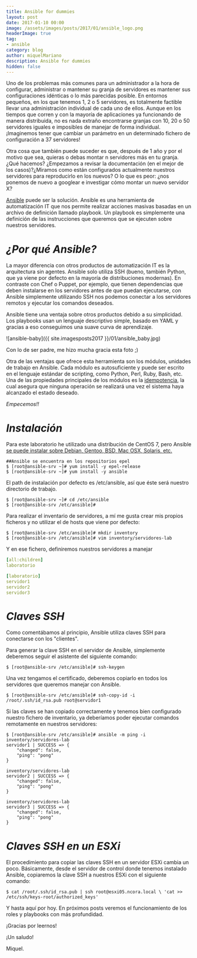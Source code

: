 ```yaml
---
title: Ansible for dummies
layout: post
date: 2017-01-10 00:00
image: /assets/images/posts/2017/01/ansible_logo.png
headerImage: true
tag:
- ansible
category: blog
author: miquelMariano
description: Ansible for dummies
hidden: false
---
```


Uno de los problemas más comunes para un administrador a la hora de configurar, administrar o mantener su granja de servidores es mantener sus configuraciones idénticas o lo más parecidas posible. En entornos pequeños, en los que tenemos 1, 2 o 5 servidores, es totalmente factible llevar una administración individual de cada uno de ellos. Aunque en los tiempos que corren y con la mayoría de aplicaciones ya funcionando de manera distribuida, no es nada extraño encontrarse granjas con 10, 20 o 50 servidores iguales e imposibles de manejar de forma individual. ¡Imaginemos tener que cambiar un parámetro en un determinado fichero de configuración a 37 servidores!

Otra cosa que también puede suceder es que, después de 1 año y por el motivo que sea, quieras o debas montar n servidores más en tu granja. ¿Qué hacemos? ¿Empezamos a revisar la documentación (en el mejor de los casos)?¿Miramos como están configurados actualmente nuestros servidores para reproducirlo en los nuevos? O lo que es peor: ¿nos ponemos de nuevo a googlear e investigar cómo montar un nuevo servidor X?

[Ansible](http://www.ansible.com/) puede ser la solución. Ansible es una herramienta de automatización IT que nos permite realizar acciones masivas basadas en un archivo de definición llamado playbook. Un playbook es simplemente una definición de las instrucciones que queremos que se ejecuten sobre nuestros servidores.

# *¿Por qué Ansible?*

La mayor diferencia con otros productos de automatización IT es la arquitectura sin agentes. Ansible solo utiliza SSH (bueno, también Python, que ya viene por defecto en la mayoría de distribuciones modernas). En contraste con Chef o Puppet, por ejemplo, que tienen dependencias que deben instalarse en los servidores antes de que puedan ejecutarse, con Ansible simplemente utilizando SSH nos podemos conectar a los servidores remotos y ejecutar los comandos deseados.

Ansible tiene una ventaja sobre otros productos debido a su simplicidad. Los playbooks usan un lenguaje descriptivo simple, basado en YAML y gracias a eso conseguimos una suave curva de aprendizaje.

![ansible-baby]({{ site.imagesposts2017 }}/01/ansible_baby.jpg)

Con lo de ser padre, me hizo mucha gracia esta foto ;)

Otra de las ventajas que ofrece esta herramienta son los módulos, unidades de trabajo en Ansible. Cada módulo es autosuficiente y puede ser escrito en el lenguaje estándar de scripting, como Python, Perl, Ruby, Bash, etc. Una de las propiedades principales de los módulos es la [idempotencia](https://es.wikipedia.org/wiki/Idempotencia), la cual asegura que ninguna operación se realizará una vez el sistema haya alcanzado el estado deseado.

*Empecemos!!*

# *Instalación*

Para este laboratorio he utilizado una distribución de CentOS 7, pero Ansible [se puede instalar sobre Debian, Gentoo, BSD, Mac OSX, Solaris, etc.](http://docs.ansible.com/ansible/intro_installation.html)

```
##Ansible se encuentra en los repositorios epel
$ [root@ansible-srv ~]# yum install -y epel-release
$ [root@ansible-srv ~]# yum install -y ansible
```

El path de instalación por defecto es /etc/ansible, así que éste será nuestro directorio de trabajo.

```
$ [root@ansible-srv ~]# cd /etc/ansible
$ [root@ansible-srv /etc/ansible]#
```

Para realizar el inventario de servidores, a mí me gusta crear mis propios ficheros y no utilizar el de hosts que viene por defecto:


```
$ [root@ansible-srv /etc/ansible]# mkdir inventory
$ [root@ansible-srv /etc/ansible]# vim inventory/servidores-lab
```
Y en ese fichero, definiremos nuestros servidores a manejar

``` yaml
[all:children]
laboratorio

[laboratorio]
servidor1
servidor2
servidor3
```

# *Claves SSH*

Como comentábamos al principio, Ansible utiliza claves SSH para conectarse con los "clientes".

Para generar la clave SSH en el servidor de Ansible, simplemente deberemos seguir el asistente del siguiente comando:

```
$ [root@ansible-srv /etc/ansible]# ssh-keygen
```

Una vez tengamos el certificado, deberemos copiarlo en todos los servidores que queremos manejar con Ansible.

```
$ [root@ansible-srv /etc/ansible]# ssh-copy-id -i /root/.ssh/id_rsa.pub root@servidor1

```

Si las claves se han copiado correctamente y tenemos bien configurado nuestro fichero de inventario, ya deberíamos poder ejecutar comandos remotamente en nuestros servidores:

```
$ [root@ansible-srv /etc/ansible]# ansible -m ping -i inventory/servidores-lab
servidor1 | SUCCESS => {
    "changed": false,
    "ping": "pong"
}

inventory/servidores-lab
servidor2 | SUCCESS => {
    "changed": false,
    "ping": "pong"
}

inventory/servidores-lab
servidor3 | SUCCESS => {
    "changed": false,
    "ping": "pong"
}
```

# *Claves SSH en un ESXi*

El procedimiento para copiar las claves SSH en un servidor ESXi cambia un poco. Básicamente, desde el servidor de control donde tenemos instalado Ansible, copiaremos la clave SSH a nuestros ESXi con el siguiente comando:

```
$ cat /root/.ssh/id_rsa.pub | ssh root@esxi05.ncora.local \ 'cat >> /etc/ssh/keys-root/authorized_keys'
```

Y hasta aquí por hoy. En próximos posts veremos el funcionamiento de los roles y playbooks con más profundidad.

¡Gracias por leernos!

¡Un saludo!

Miquel.